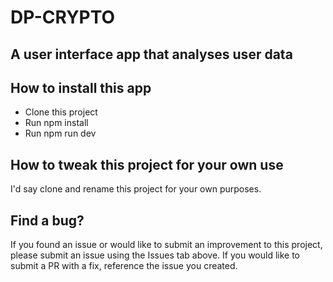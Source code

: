 # DP-CRYPTO

## A user interface app that analyses user data

## How to install this app

- Clone this project
- Run npm install
- Run npm run dev

## How to tweak this project for your own use

I'd say clone and rename this project for your own purposes.

## Find a bug?

If you found an issue or would like to submit an improvement to this project, please submit an issue using the Issues tab above. If you would like to submit a PR with a fix, reference the issue you created.
